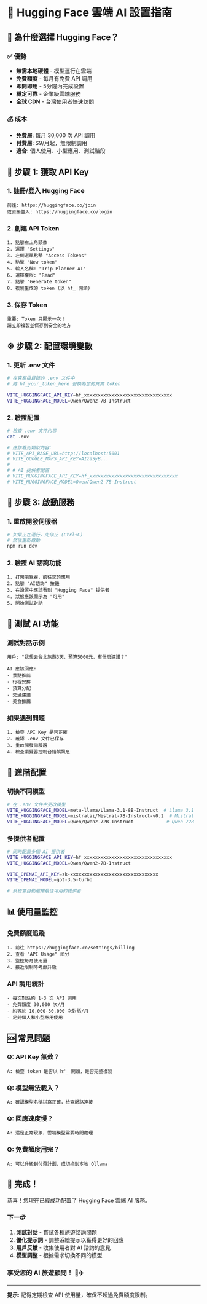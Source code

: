 # 🚀 Hugging Face 雲端 AI 設置指南

## 🎯 **為什麼選擇 Hugging Face？**

### ✅ **優勢**
- **無需本地硬體** - 模型運行在雲端
- **免費額度** - 每月有免費 API 調用
- **即開即用** - 5分鐘內完成設置
- **穩定可靠** - 企業級雲端服務
- **全球 CDN** - 台灣使用者快速訪問

### 💰 **成本**
- **免費層**: 每月 30,000 次 API 調用
- **付費層**: $9/月起，無限制調用
- **適合**: 個人使用、小型應用、測試階段

## 🔑 **步驟 1: 獲取 API Key**

### 1. **註冊/登入 Hugging Face**
```
前往: https://huggingface.co/join
或直接登入: https://huggingface.co/login
```

### 2. **創建 API Token**
```
1. 點擊右上角頭像
2. 選擇 "Settings"
3. 左側選單點擊 "Access Tokens"
4. 點擊 "New token"
5. 輸入名稱: "Trip Planner AI"
6. 選擇權限: "Read"
7. 點擊 "Generate token"
8. 複製生成的 token (以 hf_ 開頭)
```

### 3. **保存 Token**
```
重要: Token 只顯示一次！
請立即複製並保存到安全的地方
```

## ⚙️ **步驟 2: 配置環境變數**

### 1. **更新 .env 文件**
```bash
# 在專案根目錄的 .env 文件中
# 將 hf_your_token_here 替換為您的真實 token

VITE_HUGGINGFACE_API_KEY=hf_xxxxxxxxxxxxxxxxxxxxxxxxxxxxxxxx
VITE_HUGGINGFACE_MODEL=Qwen/Qwen2-7B-Instruct
```

### 2. **驗證配置**
```bash
# 檢查 .env 文件內容
cat .env

# 應該看到類似內容:
# VITE_API_BASE_URL=http://localhost:5001
# VITE_GOOGLE_MAPS_API_KEY=AIzaSyB...
# 
# # AI 提供者配置
# VITE_HUGGINGFACE_API_KEY=hf_xxxxxxxxxxxxxxxxxxxxxxxxxxxxxxxx
# VITE_HUGGINGFACE_MODEL=Qwen/Qwen2-7B-Instruct
```

## 🚀 **步驟 3: 啟動服務**

### 1. **重啟開發伺服器**
```bash
# 如果正在運行，先停止 (Ctrl+C)
# 然後重新啟動
npm run dev
```

### 2. **驗證 AI 諮詢功能**
```
1. 打開瀏覽器，前往您的應用
2. 點擊 "AI諮詢" 按鈕
3. 在設置中應該看到 "Hugging Face" 提供者
4. 狀態應該顯示為 "可用"
5. 開始測試對話
```

## 🧪 **測試 AI 功能**

### **測試對話示例**
```
用戶: "我想去台北旅遊3天，預算5000元，有什麼建議？"

AI 應該回應:
- 景點推薦
- 行程安排
- 預算分配
- 交通建議
- 美食推薦
```

### **如果遇到問題**
```
1. 檢查 API Key 是否正確
2. 確認 .env 文件已保存
3. 重啟開發伺服器
4. 檢查瀏覽器控制台錯誤訊息
```

## 🔧 **進階配置**

### **切換不同模型**
```bash
# 在 .env 文件中更改模型
VITE_HUGGINGFACE_MODEL=meta-llama/Llama-3.1-8B-Instruct  # Llama 3.1
VITE_HUGGINGFACE_MODEL=mistralai/Mistral-7B-Instruct-v0.2  # Mistral
VITE_HUGGINGFACE_MODEL=Qwen/Qwen2-72B-Instruct            # Qwen 72B
```

### **多提供者配置**
```bash
# 同時配置多個 AI 提供者
VITE_HUGGINGFACE_API_KEY=hf_xxxxxxxxxxxxxxxxxxxxxxxxxxxxxxxx
VITE_HUGGINGFACE_MODEL=Qwen/Qwen2-7B-Instruct

VITE_OPENAI_API_KEY=sk-xxxxxxxxxxxxxxxxxxxxxxxxxxxxxxxx
VITE_OPENAI_MODEL=gpt-3.5-turbo

# 系統會自動選擇最佳可用的提供者
```

## 📊 **使用量監控**

### **免費額度追蹤**
```
1. 前往 https://huggingface.co/settings/billing
2. 查看 "API Usage" 部分
3. 監控每月使用量
4. 接近限制時考慮升級
```

### **API 調用統計**
```
- 每次對話約 1-3 次 API 調用
- 免費額度 30,000 次/月
- 約等於 10,000-30,000 次對話/月
- 足夠個人和小型應用使用
```

## 🆘 **常見問題**

### **Q: API Key 無效？**
```
A: 檢查 token 是否以 hf_ 開頭，是否完整複製
```

### **Q: 模型無法載入？**
```
A: 確認模型名稱拼寫正確，檢查網路連接
```

### **Q: 回應速度慢？**
```
A: 這是正常現象，雲端模型需要時間處理
```

### **Q: 免費額度用完？**
```
A: 可以升級到付費計劃，或切換到本地 Ollama
```

## 🎉 **完成！**

恭喜！您現在已經成功配置了 Hugging Face 雲端 AI 服務。

### **下一步**
1. **測試對話** - 嘗試各種旅遊諮詢問題
2. **優化提示詞** - 調整系統提示以獲得更好的回應
3. **用戶反饋** - 收集使用者對 AI 諮詢的意見
4. **模型調整** - 根據需求切換不同的模型

### **享受您的 AI 旅遊顧問！** 🚀✈️

---

**提示**: 記得定期檢查 API 使用量，確保不超過免費額度限制。
